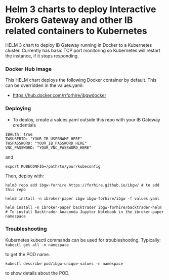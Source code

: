 # Helm 3 charts to deploy Interactive Brokers Gateway and other IB related containers to Kubernetes

HELM 3 chart to deploy IB Gateway running in Docker to a Kubernetes cluster. Currently has basic TCP port monitoring so Kubernetes will restart the instance, if it stops responding.

### Docker Hub image

This HELM chart deploys the following Docker container by default. This can be overridden in the values.yaml:

* https://hub.docker.com/r/forhire/ibgwdocker

### Deploying

* To deploy, create a values.yaml outside this repo with your IB Gateway credentials

```
IBAuth: true
TWSUSERID: "YOUR_IB_USERNAME_HERE"
TWSPASSWORD: "YOUR_IB_PASSWORD_HERE"
VNC_PASSWORD: "YOUR_VNC_PASSWORD_HERE"
```

and 

```export KUBECONFIG=/path/to/your/kubeconfig```

Then, deploy with:

```
helm3 repo add ibgw-forhire https://forhire.github.io/ibgw/ # to add this repo

helm3 install -n ibroker-paper ibgw ibgw-forhire/ibgw -f values.yaml 

helm install -n ibroker-paper backtrader ibgw-forhire/backtrader-helm # To install Backtrader Anaconda Jupyter Notebook in the ibroker-paper namespace

```

### Troubleshooting

Kubernetes kubectl commands can be used for troubleshooting. Typically:
```kubectl get all -n namespace```

to get the POD name.

```kubectl describe pod/ibgw-unique-values -n namespace```

to show details about the POD. 
